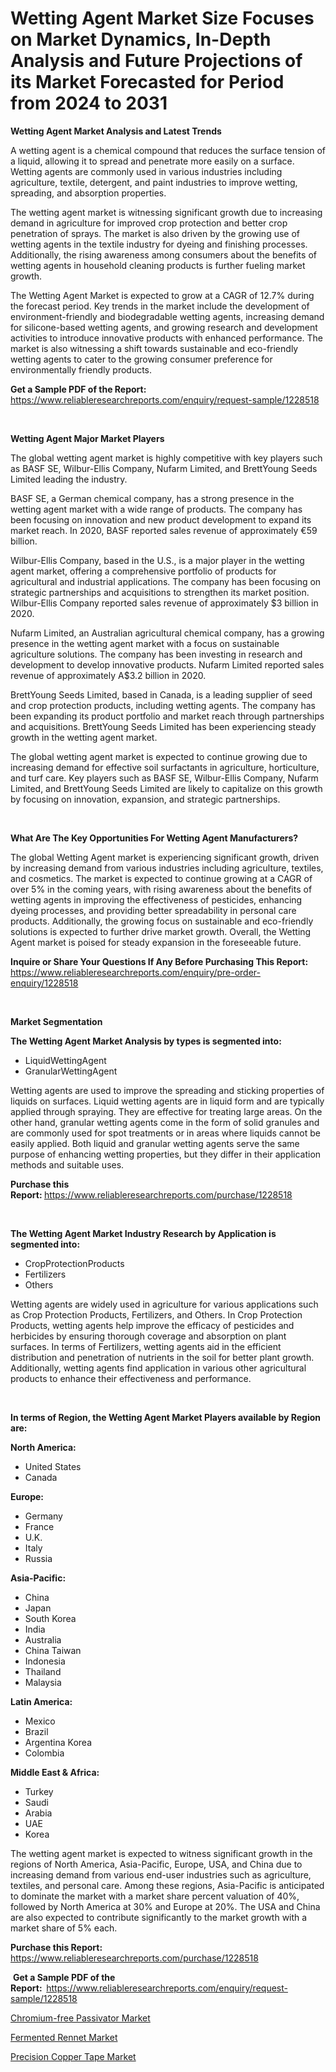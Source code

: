 <p><h1>Wetting Agent Market Size Focuses on Market Dynamics, In-Depth Analysis and Future Projections of its Market Forecasted for Period from 2024 to 2031</h1></p><p><strong>Wetting Agent Market Analysis and Latest Trends</strong></p>
<p><p>A wetting agent is a chemical compound that reduces the surface tension of a liquid, allowing it to spread and penetrate more easily on a surface. Wetting agents are commonly used in various industries including agriculture, textile, detergent, and paint industries to improve wetting, spreading, and absorption properties.</p><p>The wetting agent market is witnessing significant growth due to increasing demand in agriculture for improved crop protection and better crop penetration of sprays. The market is also driven by the growing use of wetting agents in the textile industry for dyeing and finishing processes. Additionally, the rising awareness among consumers about the benefits of wetting agents in household cleaning products is further fueling market growth.</p><p>The Wetting Agent Market is expected to grow at a CAGR of 12.7% during the forecast period. Key trends in the market include the development of environment-friendly and biodegradable wetting agents, increasing demand for silicone-based wetting agents, and growing research and development activities to introduce innovative products with enhanced performance. The market is also witnessing a shift towards sustainable and eco-friendly wetting agents to cater to the growing consumer preference for environmentally friendly products.</p></p>
<p><strong>Get a Sample PDF of the Report:&nbsp;</strong> <a href="https://www.reliableresearchreports.com/enquiry/request-sample/1228518">https://www.reliableresearchreports.com/enquiry/request-sample/1228518</a></p>
<p>&nbsp;</p>
<p><strong>Wetting Agent Major Market Players</strong></p>
<p><p>The global wetting agent market is highly competitive with key players such as BASF SE, Wilbur-Ellis Company, Nufarm Limited, and BrettYoung Seeds Limited leading the industry. </p><p>BASF SE, a German chemical company, has a strong presence in the wetting agent market with a wide range of products. The company has been focusing on innovation and new product development to expand its market reach. In 2020, BASF reported sales revenue of approximately €59 billion.</p><p>Wilbur-Ellis Company, based in the U.S., is a major player in the wetting agent market, offering a comprehensive portfolio of products for agricultural and industrial applications. The company has been focusing on strategic partnerships and acquisitions to strengthen its market position. Wilbur-Ellis Company reported sales revenue of approximately $3 billion in 2020.</p><p>Nufarm Limited, an Australian agricultural chemical company, has a growing presence in the wetting agent market with a focus on sustainable agriculture solutions. The company has been investing in research and development to develop innovative products. Nufarm Limited reported sales revenue of approximately A$3.2 billion in 2020.</p><p>BrettYoung Seeds Limited, based in Canada, is a leading supplier of seed and crop protection products, including wetting agents. The company has been expanding its product portfolio and market reach through partnerships and acquisitions. BrettYoung Seeds Limited has been experiencing steady growth in the wetting agent market.</p><p>The global wetting agent market is expected to continue growing due to increasing demand for effective soil surfactants in agriculture, horticulture, and turf care. Key players such as BASF SE, Wilbur-Ellis Company, Nufarm Limited, and BrettYoung Seeds Limited are likely to capitalize on this growth by focusing on innovation, expansion, and strategic partnerships.</p></p>
<p>&nbsp;</p>
<p><strong>What Are The Key Opportunities For Wetting Agent Manufacturers?</strong></p>
<p><p>The global Wetting Agent market is experiencing significant growth, driven by increasing demand from various industries including agriculture, textiles, and cosmetics. The market is expected to continue growing at a CAGR of over 5% in the coming years, with rising awareness about the benefits of wetting agents in improving the effectiveness of pesticides, enhancing dyeing processes, and providing better spreadability in personal care products. Additionally, the growing focus on sustainable and eco-friendly solutions is expected to further drive market growth. Overall, the Wetting Agent market is poised for steady expansion in the foreseeable future.</p></p>
<p><strong>Inquire or Share Your Questions If Any Before Purchasing This Report:</strong> <a href="https://www.reliableresearchreports.com/enquiry/pre-order-enquiry/1228518">https://www.reliableresearchreports.com/enquiry/pre-order-enquiry/1228518</a></p>
<p>&nbsp;</p>
<p><strong>Market Segmentation</strong></p>
<p><strong>The Wetting Agent Market Analysis by types is segmented into:</strong></p>
<p><ul><li>LiquidWettingAgent</li><li>GranularWettingAgent</li></ul></p>
<p><p>Wetting agents are used to improve the spreading and sticking properties of liquids on surfaces. Liquid wetting agents are in liquid form and are typically applied through spraying. They are effective for treating large areas. On the other hand, granular wetting agents come in the form of solid granules and are commonly used for spot treatments or in areas where liquids cannot be easily applied. Both liquid and granular wetting agents serve the same purpose of enhancing wetting properties, but they differ in their application methods and suitable uses.</p></p>
<p><strong>Purchase this Report:&nbsp;</strong><a href="https://www.reliableresearchreports.com/purchase/1228518">https://www.reliableresearchreports.com/purchase/1228518</a></p>
<p>&nbsp;</p>
<p><strong>The Wetting Agent Market Industry Research by Application is segmented into:</strong></p>
<p><ul><li>CropProtectionProducts</li><li>Fertilizers</li><li>Others</li></ul></p>
<p><p>Wetting agents are widely used in agriculture for various applications such as Crop Protection Products, Fertilizers, and Others. In Crop Protection Products, wetting agents help improve the efficacy of pesticides and herbicides by ensuring thorough coverage and absorption on plant surfaces. In terms of Fertilizers, wetting agents aid in the efficient distribution and penetration of nutrients in the soil for better plant growth. Additionally, wetting agents find application in various other agricultural products to enhance their effectiveness and performance.</p></p>
<p>&nbsp;</p>
<p><strong>In terms of Region, the Wetting Agent Market Players available by Region are:</strong></p>
<p>
    <p> <strong> North America: </strong>
        <ul>
            <li>United States</li>
            <li>Canada</li>
        </ul>
        </p> 
    <p> <strong> Europe: </strong>
        <ul>
            <li>Germany</li>
            <li>France</li>
            <li>U.K.</li>
            <li>Italy</li>
            <li>Russia</li>
        </ul>
        </p> 
    <p> <strong> Asia-Pacific: </strong>
        <ul>
            <li>China</li>
            <li>Japan</li>
            <li>South Korea</li>
            <li>India</li>
            <li>Australia</li>
            <li>China Taiwan</li>
            <li>Indonesia</li>
            <li>Thailand</li>
            <li>Malaysia</li>
        </ul>
        </p> 
    <p> <strong> Latin America: </strong>
        <ul>
            <li>Mexico</li>
            <li>Brazil</li>
            <li>Argentina Korea</li>
            <li>Colombia</li>
        </ul>
        </p> 
    <p> <strong> Middle East & Africa: </strong>
        <ul>
            <li>Turkey</li>
            <li>Saudi</li>
            <li>Arabia</li>
            <li>UAE</li>
            <li>Korea</li>
        </ul>
    </p>
    </p>
<p><p>The wetting agent market is expected to witness significant growth in the regions of North America, Asia-Pacific, Europe, USA, and China due to increasing demand from various end-user industries such as agriculture, textiles, and personal care. Among these regions, Asia-Pacific is anticipated to dominate the market with a market share percent valuation of 40%, followed by North America at 30% and Europe at 20%. The USA and China are also expected to contribute significantly to the market growth with a market share of 5% each.</p></p>
<p><strong>Purchase this Report: </strong><a href="https://www.reliableresearchreports.com/purchase/1228518">https://www.reliableresearchreports.com/purchase/1228518</a></p>
<p>&nbsp;<strong>Get a Sample PDF of the Report:&nbsp;&nbsp;</strong><a href="https://www.reliableresearchreports.com/enquiry/request-sample/1228518">https://www.reliableresearchreports.com/enquiry/request-sample/1228518</a></p>
<p><strong></strong></p>
<p><p><a href="https://view.publitas.com/reportprime-1/chromium-free-passivator-market-share-market-new-trends-analysis-report-by-type-by-application-by-end-use-by-region-and-segment-forecasts-2023-2030/">Chromium-free Passivator Market</a></p><p><a href="https://view.publitas.com/reportprime-1/fermented-rennet-market-size-global-industry-overview-market-segmentation-and-forecast-2023-to-2030/">Fermented Rennet Market</a></p><p><a href="https://view.publitas.com/reportprime-1/precision-copper-tape-market-a-comprehensive-report-of-its-market-share-growth-trends-2023-2030/">Precision Copper Tape Market</a></p></p>